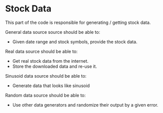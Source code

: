 # Stock Data

This part of the code is responsible for generating / getting stock data.

General data source source should be able to:
 - Given date range and stock symbols, provide the stock data.

Real data source should be able to:
 - Get real stock data from the internet.
 - Store the downloaded data and re-use it.

Sinusoid data source should be able to:
 - Generate data that looks like sinusoid

Random data source should be able to:
 - Use other data generators and randomize their output by a given error.
